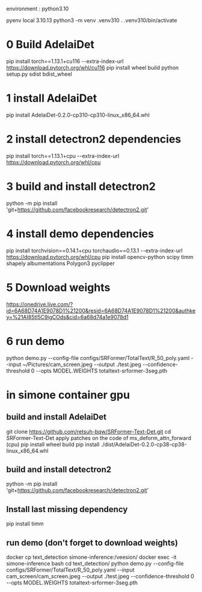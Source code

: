 environment : python3.10

pyenv local 3.10.13
python3 -m venv .venv310
. .venv310/bin/activate

# 0 Build AdelaiDet
pip install torch==1.13.1+cu116 --extra-index-url https://download.pytorch.org/whl/cu116
pip install wheel build
python setup.py sdist bdist_wheel

# 1 install AdelaiDet
pip install AdelaiDet-0.2.0-cp310-cp310-linux_x86_64.whl

# 2 install detectron2 dependencies
pip install torch==1.13.1+cpu --extra-index-url https://download.pytorch.org/whl/cpu

# 3 build and install detectron2
python -m pip install 'git+https://github.com/facebookresearch/detectron2.git'

# 4 install demo dependencies
pip install torchvision==0.14.1+cpu torchaudio==0.13.1 --extra-index-url https://download.pytorch.org/whl/cpu
pip install opencv-python scipy timm shapely albumentations Polygon3 pyclipper

# 5 Download weights
https://onedrive.live.com/?id=6A68D74A1E9078D1%21200&resid=6A68D74A1E9078D1%21200&authkey=%21AI85tl5C9igCOds&cid=6a68d74a1e9078d1

# 6 run demo
python demo.py --config-file configs/SRFormer/TotalText/R_50_poly.yaml --input ~/Pictures/cam_screen.jpeg --output ./test.jpeg --confidence-threshold 0 --opts MODEL.WEIGHTS totaltext-srformer-3seg.pth


# in simone container gpu

## build and install AdelaiDet
git clone https://github.com/retsuh-bqw/SRFormer-Text-Det.git
cd SRFormer-Text-Det
apply patches on the code of ms_deform_attn_forward (cpu)
pip install wheel build
pip install ./dist/AdelaiDet-0.2.0-cp38-cp38-linux_x86_64.whl

## build and install detectron2
python -m pip install 'git+https://github.com/facebookresearch/detectron2.git'

## Install last missing dependency
pip install timm

## run demo (don't forget to download weights)
docker cp text_detection simone-inference:/veesion/
docker exec -it simone-inference bash
cd text_detection/
python demo.py --config-file configs/SRFormer/TotalText/R_50_poly.yaml --input cam_screen/cam_screen.jpeg --output ./test.jpeg --confidence-threshold 0 --opts MODEL.WEIGHTS totaltext-srformer-3seg.pth
